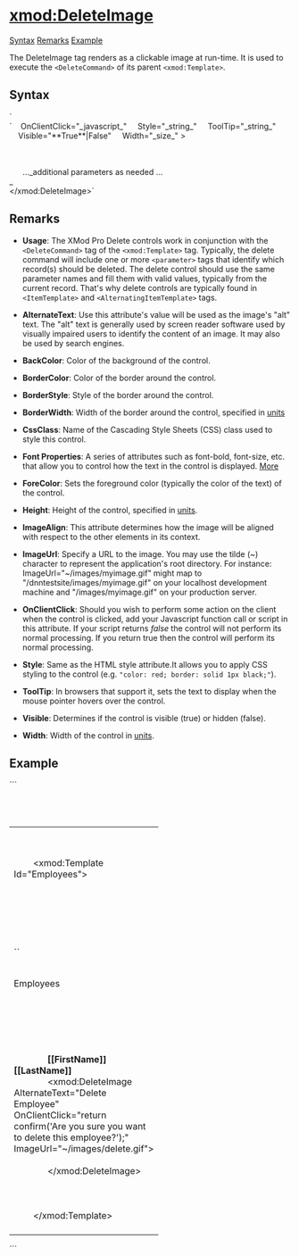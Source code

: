 # <xmod:DeleteImage>

<a name="top"></a>

[Syntax](#syntax) [Remarks](#remarks) [Example](#example)

The DeleteImage tag renders as a clickable image at run-time. It is used to execute the `<DeleteCommand>` of its parent `<xmod:Template>`.

<a name="syntax"></a>

## Syntax

<div xmlns="">`<xmod:DeleteImage  
    AlternateText="_string_"  
    BackColor="_color name_|#dddddd"  
    BorderColor="_color name_|#dddddd"  
    BorderStyle="**NotSet**|None|Dotted|Dashed|Solid|Double|Groove|Ridge| Inset|Outset"  
    BorderWidth_="size_"  
    CssClass="_string_"  
    Font-Bold="True|**False**"  
    Font-Italic="True|**False**"  
    Font-Names="_string_"  
    Font-Overline="True|**False**"  
    Font-Size="_string_|Smaller|Larger|XX-Small|X-Small|Small|Medium| Large|X-Large|XX-Large"  
    Font-Strikeout="True|**False**"  
    Font-Underline="True|**False**"  
    ForeColor="_color name_|#dddddd"  
    Height="_size_"  
    ImageAlign="NotSet|Left|Right|Baseline|Top|Middle|Bottom|AbsBottom|AbsMiddle|TextTop"  
    ImageUrl="_url_"`</div>

<div xmlns="">`    OnClientClick="_javascript_"  
    Style="_string_"  
    ToolTip="_string_"  
    Visible="**True**|False"  
    Width="_size_" >  

      <Parameter Name="_string_" Value="_string_" Alias="_string_" Datatype="_boolean_|_string_|_int32_"/>  
      <Parameter Name="_string_" Value="_string_" Alias="_string_" Datatype="_boolean_|_string_|_int32_"/>  
      ..._additional parameters as needed ...  
_  
</xmod:DeleteImage>` </div>


## Remarks

*   **Usage**: The XMod Pro Delete controls work in conjunction with the `<DeleteCommand>` tag of the `<xmod:Template>` tag. Typically, the delete command will include one or more `<parameter>` tags that identify which record(s) should be deleted. The delete control should use the same parameter names and fill them with valid values, typically from the current record. That's why delete controls are typically found in `<ItemTemplate>` and `<AlternatingItemTemplate>` tags.  

*   **AlternateText**: Use this attribute's value will be used as the image's "alt" text. The "alt" text is generally used by screen reader software used by visually impaired users to identify the content of an image. It may also be used by search engines.  

*   **BackColor**: Color of the background of the control.  

*   **BorderColor**: Color of the border around the control.  

*   **BorderStyle**: Style of the border around the control.  

*   **BorderWidth**: Width of the border around the control, specified in [units](../unit-types.md)
*   **CssClass**: Name of the Cascading Style Sheets (CSS) class used to style this control.  

*   **Font Properties**: A series of attributes such as font-bold, font-size, etc. that allow you to control how the text in the control is displayed. [More](../font-properties.md)
*   **ForeColor**: Sets the foreground color (typically the color of the text) of the control.  

*   **Height**: Height of the control, specified in [units](../unit-types.md).  

*   **ImageAlign**: This attribute determines how the image will be aligned with respect to the other elements in its context.  

*   **ImageUrl**: Specify a URL to the image. You may use the tilde (~) character to represent the application's root directory. For instance: ImageUrl="~/images/myimage.gif" might map to "/dnntestsite/images/myimage.gif" on your localhost development machine and "/images/myimage.gif" on your production server.  

*   **OnClientClick**: Should you wish to perform some action on the client when the control is clicked, add your Javascript function call or script in this attribute. If your script returns _false_ the control will not perform its normal processing. If you return true then the control will perform its normal processing.  

*   **Style**: Same as the HTML style attribute.It allows you to apply CSS styling to the control (e.g. `"color: red; border: solid 1px black;"`).  

*   **ToolTip**: In browsers that support it, sets the text to display when the mouse pointer hovers over the control.  

*   **Visible**: Determines if the control is visible (true) or hidden (false).  

*   **Width**: Width of the control in [units](../unit-types.md).

## Example

<div xmlns="">```<div>  
  <table width="100%">  
    <tr>  
      <td width="250" valign="top">  

        <!-- EMPLOYEES TEMPLATE -->  

        <xmod:Template Id="Employees">  
          <ListDataSource CommandText="SELECT * FROM XMPDemo_Employees WHERE DepartmentId = @DepartmentId">  
           <Parameter Name="DepartmentId" Alias="DepartmentId"/>  
          </ListDataSource>  
          <DeleteCommand CommandText="DELETE FROM XMPDemo_Employees WHERE EmployeeId = @EmpID">  
            <Parameter Name="EmployeeId" Alias="EmpID" />  
          </DeleteCommand>  
`` <HeaderTemplate>  
            <p>Employees</p>  
          </HeaderTemplate>  
          <ItemTemplate>  
            <div style="text-align: middle;">  
              <strong>[[FirstName]] [[LastName]]</strong>  
<span class="CodeHighlight">              <xmod:DeleteImage AlternateText="Delete Employee" OnClientClick="return confirm('Are you sure you want to delete this employee?');" ImageUrl="~/images/delete.gif"></span>  
<span class="CodeHighlight">                <Parameter Name="EmployeeId" Alias="EmpID" Value='[[EmployeeId]]' Datatype="int32" /></span>  
<span class="CodeHighlight">              </xmod:DeleteImage></span>  
            </div>  
          </ItemTemplate>  
        </xmod:Template>  
      </td>  
    </tr>  
  </table>  
</div>``` </div>

